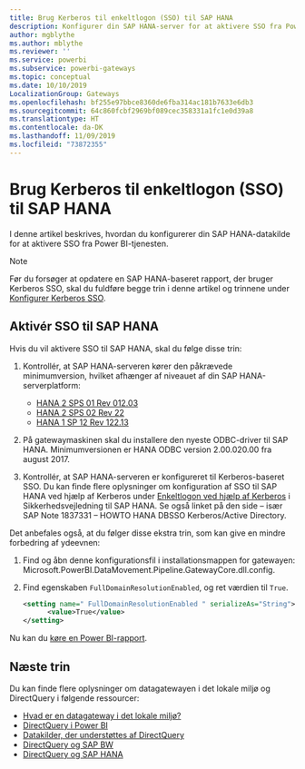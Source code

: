 ```yaml
---
title: Brug Kerberos til enkeltlogon (SSO) til SAP HANA
description: Konfigurer din SAP HANA-server for at aktivere SSO fra Power BI-tjenesten
author: mgblythe
ms.author: mblythe
ms.reviewer: ''
ms.service: powerbi
ms.subservice: powerbi-gateways
ms.topic: conceptual
ms.date: 10/10/2019
LocalizationGroup: Gateways
ms.openlocfilehash: bf255e97bbce8360de6fba314ac181b7633e6db3
ms.sourcegitcommit: 64c860fcbf2969bf089cec358331a1fc1e0d39a8
ms.translationtype: HT
ms.contentlocale: da-DK
ms.lasthandoff: 11/09/2019
ms.locfileid: "73872355"
---
```

# <a name="use-kerberos-for-single-sign-on-sso-to-sap-hana"></a>Brug Kerberos til enkeltlogon (SSO) til SAP HANA

I denne artikel beskrives, hvordan du konfigurerer din SAP HANA-datakilde for at aktivere SSO fra Power BI-tjenesten.

> [!NOTE]
> Før du forsøger at opdatere en SAP HANA-baseret rapport, der bruger Kerberos SSO, skal du fuldføre begge trin i denne artikel og trinnene under [Konfigurer Kerberos SSO](service-gateway-sso-kerberos.md).

## <a name="enable-sso-for-sap-hana"></a>Aktivér SSO til SAP HANA

Hvis du vil aktivere SSO til SAP HANA, skal du følge disse trin:

1. Kontrollér, at SAP HANA-serveren kører den påkrævede minimumversion, hvilket afhænger af niveauet af din SAP HANA-serverplatform:
   - [HANA 2 SPS 01 Rev 012.03](https://launchpad.support.sap.com/#/notes/2557386)
   - [HANA 2 SPS 02 Rev 22](https://launchpad.support.sap.com/#/notes/2547324)
   - [HANA 1 SP 12 Rev 122.13](https://launchpad.support.sap.com/#/notes/2528439)

2. På gatewaymaskinen skal du installere den nyeste ODBC-driver til SAP HANA. Minimumversionen er HANA ODBC version 2.00.020.00 fra august 2017.

3. Kontrollér, at SAP HANA-serveren er konfigureret til Kerberos-baseret SSO. Du kan finde flere oplysninger om konfiguration af SSO til SAP HANA ved hjælp af Kerberos under [Enkeltlogon ved hjælp af Kerberos](https://help.sap.com/viewer/b3ee5778bc2e4a089d3299b82ec762a7/2.0.03/1885fad82df943c2a1974f5da0eed66d.html) i Sikkerhedsvejledning til SAP HANA. Se også linket på den side – især SAP Note 1837331 – HOWTO HANA DBSSO Kerberos/Active Directory.

Det anbefales også, at du følger disse ekstra trin, som kan give en mindre forbedring af ydeevnen:

1. Find og åbn denne konfigurationsfil i installationsmappen for gatewayen: Microsoft.PowerBI.DataMovement.Pipeline.GatewayCore.dll.config.

2. Find egenskaben `FullDomainResolutionEnabled`, og ret værdien til `True`.

    ```xml
    <setting name=" FullDomainResolutionEnabled " serializeAs="String">
          <value>True</value>
    </setting>
    ```

Nu kan du [køre en Power BI-rapport](service-gateway-sso-kerberos.md#run-a-power-bi-report).

## <a name="next-steps"></a>Næste trin

Du kan finde flere oplysninger om datagatewayen i det lokale miljø og DirectQuery i følgende ressourcer:

* [Hvad er en datagateway i det lokale miljø?](/data-integration/gateway/service-gateway-onprem)
* [DirectQuery i Power BI](desktop-directquery-about.md)
* [Datakilder, der understøttes af DirectQuery](desktop-directquery-data-sources.md)
* [DirectQuery og SAP BW](desktop-directquery-sap-bw.md)
* [DirectQuery og SAP HANA](desktop-directquery-sap-hana.md)
